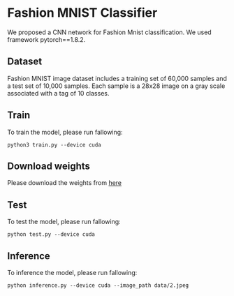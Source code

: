 # Fashion MNIST Classifier
We proposed a CNN network for Fashion Mnist classification. We used framework pytorch==1.8.2.
## Dataset
Fashion MNIST image dataset includes a training set of 60,000 samples and a test set of 10,000 samples. Each sample is a 28x28 image on a gray scale associated with a tag of 10 classes.

## Train
To train the model, please run fallowing:
```
python3 train.py --device cuda
```

## Download weights
Please download the weights from [here](https://drive.google.com/file/d/11NlkMfSGvcGcR_0AuBCc1HPFZW4PJoNF/view?usp=sharing)  
## Test
To test the model, please run fallowing:
```
python test.py --device cuda
```
## Inference
To inference the model, please run fallowing:
```
python inference.py --device cuda --image_path data/2.jpeg
```


